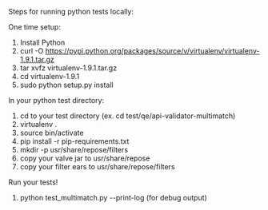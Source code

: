Steps for running python tests locally:

One time setup:
1. Install Python
2. curl -O https://pypi.python.org/packages/source/v/virtualenv/virtualenv-1.9.1.tar.gz 
3. tar xvfz virtualenv-1.9.1.tar.gz
4. cd virtualenv-1.9.1 
5. sudo python setup.py install  

In your python test directory:
1. cd to your test directory (ex. cd test/qe/api-validator-multimatch)
2. virtualenv .
3. source bin/activate
4. pip install -r pip-requirements.txt
5. mkdir -p usr/share/repose/filters 
6. copy your valve jar to usr/share/repose
7. copy your filter ears to usr/share/repose/filters

Run your tests!
1. python test_multimatch.py --print-log (for debug output)
